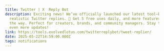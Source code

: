 ```yaml
---
title: Twitter | X  Reply Bot
description: Exciting news! We’ve officially launched our latest tool—built for
  realistic Twitter replies. 🎉 Get 5 free uses daily, and more features are on
  the way. Perfect for creators, brands, and community managers. Stay tuned for
  even more updates!
link: https://tools.evolvedlotus.com/twitterreplybot/tweet-replier/
date: 2025-05-22T14:59:00.000Z
tags: notifications
---
```

